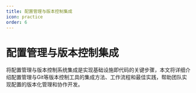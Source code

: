 ```yaml
---
title: 配置管理与版本控制集成
icon: practice
order: 6
---
```


# 配置管理与版本控制集成

将配置管理与版本控制系统集成是实现基础设施即代码的关键步骤，本文将详细介绍配置管理与Git等版本控制工具的集成方法、工作流程和最佳实践，帮助团队实现配置的版本化管理和协作开发。
